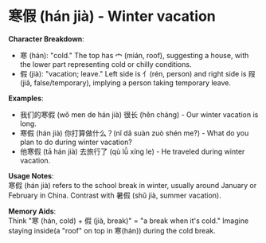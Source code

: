 # **寒假 (hán jià) - Winter vacation**

**Character Breakdown**:  
- 寒 (hán): "cold." The top has 宀 (mián, roof), suggesting a house, with the lower part representing cold or chilly conditions.  
- 假 (jià): "vacation; leave." Left side is 亻(rén, person) and right side is 叚 (jiǎ, false/temporary), implying a person taking temporary leave.

**Examples**:  
- 我们的寒假 (wǒ men de hán jià) 很长 (hěn cháng) - Our winter vacation is long.  
- 寒假 (hán jià) 你打算做什么？(nǐ dǎ suàn zuò shén me?) - What do you plan to do during winter vacation?  
- 他寒假 (tā hán jià) 去旅行了 (qù lǚ xíng le) - He traveled during winter vacation.

**Usage Notes**:  
寒假 (hán jià) refers to the school break in winter, usually around January or February in China. Contrast with 暑假 (shǔ jià, summer vacation).

**Memory Aids**:  
Think "寒 (hán, cold) + 假 (jià, break)" = "a break when it's cold." Imagine staying inside(a "roof" on top in 寒(hán)) during the cold break.